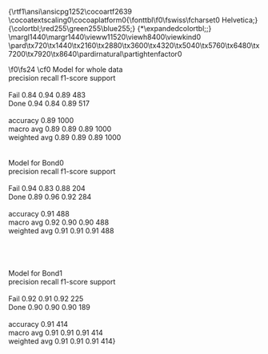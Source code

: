 {\rtf1\ansi\ansicpg1252\cocoartf2639
\cocoatextscaling0\cocoaplatform0{\fonttbl\f0\fswiss\fcharset0 Helvetica;}
{\colortbl;\red255\green255\blue255;}
{\*\expandedcolortbl;;}
\margl1440\margr1440\vieww11520\viewh8400\viewkind0
\pard\tx720\tx1440\tx2160\tx2880\tx3600\tx4320\tx5040\tx5760\tx6480\tx7200\tx7920\tx8640\pardirnatural\partightenfactor0

\f0\fs24 \cf0 Model for whole data\
              precision    recall  f1-score   support\
\
        Fail       0.84      0.94      0.89       483\
        Done       0.94      0.84      0.89       517\
\
    accuracy                           0.89      1000\
   macro avg       0.89      0.89      0.89      1000\
weighted avg       0.89      0.89      0.89      1000\
\
\
Model for Bond0\
              precision    recall  f1-score   support\
\
        Fail       0.94      0.83      0.88       204\
        Done       0.89      0.96      0.92       284\
\
    accuracy                           0.91       488\
   macro avg       0.92      0.90      0.90       488\
weighted avg       0.91      0.91      0.91       488\
\
\
\
\
Model for Bond1\
              precision    recall  f1-score   support\
\
        Fail       0.92      0.91      0.92       225\
        Done       0.90      0.90      0.90       189\
\
    accuracy                           0.91       414\
   macro avg       0.91      0.91      0.91       414\
weighted avg       0.91      0.91      0.91       414}